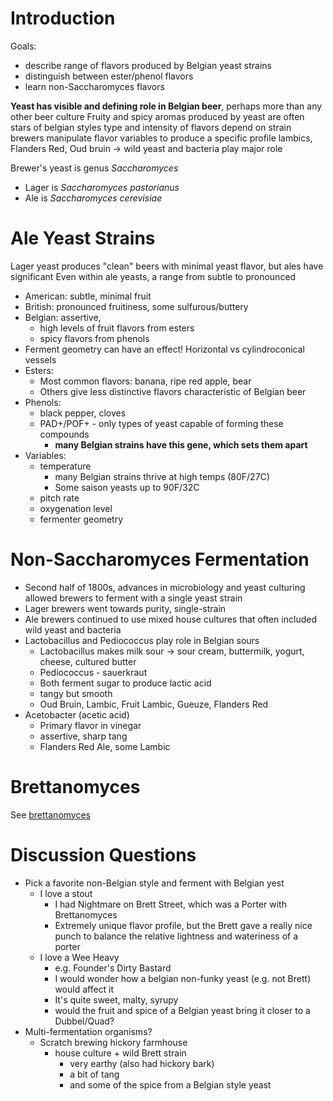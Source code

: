 # Introduction
Goals:
* describe range of flavors produced by Belgian yeast strains
* distinguish between ester/phenol flavors
* learn non-Saccharomyces flavors

**Yeast has visible and defining role in Belgian beer**, perhaps more than any other beer culture
Fruity and spicy aromas produced by yeast are often stars of belgian styles
type and intensity of flavors depend on strain
brewers manipulate flavor variables to produce a specific profile
lambics, Flanders Red, Oud bruin -> wild yeast and bacteria play major role

Brewer's yeast is genus *Saccharomyces*
* Lager is *Saccharomyces pastorianus*
* Ale is *Saccharomyces cerevisiae*

# Ale Yeast Strains

Lager yeast produces "clean" beers with minimal yeast flavor, but ales have significant
Even within ale yeasts, a range from subtle to pronounced
* American: subtle, minimal fruit
* British: pronounced fruitiness, some sulfurous/buttery
* Belgian: assertive, 
	* high levels of fruit flavors from esters
	* spicy flavors from phenols
* Ferment geometry can have an effect! Horizontal vs cylindroconical vessels
* Esters:
	* Most common flavors: banana, ripe red apple, bear
	* Others give less distinctive flavors characteristic of Belgian beer
* Phenols:
	* black pepper, cloves
	* PAD+/POF+ - only types of yeast capable of forming these compounds
		* **many Belgian strains have this gene, which sets them apart**
* Variables:
	* temperature
		* many Belgian strains thrive at high temps (80F/27C)
		* Some saison yeasts up to 90F/32C
	* pitch rate
	* oxygenation level
	* fermenter geometry

# Non-Saccharomyces Fermentation
* Second half of 1800s, advances in microbiology and yeast culturing allowed brewers to ferment with a single yeast strain
* Lager brewers went towards purity, single-strain
* Ale brewers continued to use mixed house cultures that often included wild yeast and bacteria
* Lactobacillus and Pediococcus play role in Belgian sours
	* Lactobacillus makes milk sour -> sour cream, buttermilk, yogurt, cheese, cultured butter
	* Pediococcus - sauerkraut
	* Both ferment sugar to produce lactic acid
	* tangy but smooth
	* Oud Bruin, Lambic, Fruit Lambic, Gueuze, Flanders Red
* Acetobacter (acetic acid)
	* Primary flavor in vinegar
	* assertive, sharp tang
	* Flanders Red Ale, some Lambic
# Brettanomyces
See [brettanomyces](obsidian://open?vault=cicerone&file=glossary%2Fyeasts%20%26%20other%20organisms)


# Discussion Questions
* Pick a favorite non-Belgian style and ferment with Belgian yest
	* I love a stout
		* I had Nightmare on Brett Street, which was a Porter with Brettanomyces
		* Extremely unique flavor profile, but the Brett gave a really nice punch to balance the relative lightness and wateriness of a porter
	* I love a Wee Heavy
		* e.g. Founder's Dirty Bastard
		* I would wonder how a belgian non-funky yeast (e.g. not Brett) would affect it
		* It's quite sweet, malty, syrupy
		* would the fruit and spice of a Belgian yeast bring it closer to a Dubbel/Quad?
* Multi-fermentation organisms?
	* Scratch brewing hickory farmhouse
		* house culture + wild Brett strain
			* very earthy (also had hickory bark)
			* a bit of tang
			* and some of the spice from a Belgian style yeast